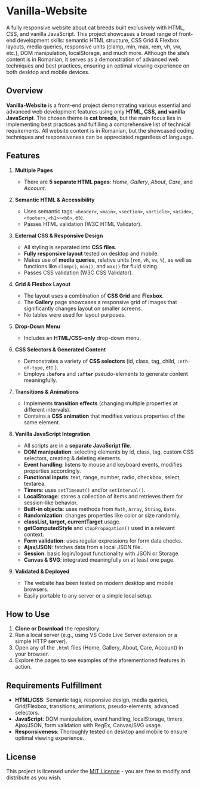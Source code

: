 # Vanilla-Website
A fully responsive website about cat breeds built exclusively with HTML, CSS, and vanilla JavaScript. This project showcases a broad range of front-end development skills: semantic HTML structure, CSS Grid & Flexbox layouts, media queries, responsive units (clamp, min, max, rem, vh, vw, etc.), DOM manipulation, localStorage, and much more. Although the site’s content is in Romanian, it serves as a demonstration of advanced web techniques and best practices, ensuring an optimal viewing experience on both desktop and mobile devices.


## Overview
**Vanilla-Website** is a front-end project demonstrating various essential and advanced web development features using only **HTML, CSS, and vanilla JavaScript**. The chosen theme is **cat breeds**, but the main focus lies in implementing best practices and fulfilling a comprehensive list of technical requirements. All website content is in Romanian, but the showcased coding techniques and responsiveness can be appreciated regardless of language.

## Features
1. **Multiple Pages**  
   - There are **5 separate HTML pages**: *Home*, *Gallery*, *About*, *Care*, and *Account*.
   
2. **Semantic HTML & Accessibility**  
   - Uses semantic tags: `<header>`, `<main>`, `<section>`, `<article>`, `<aside>`, `<footer>`, `<h1>`–`<h6>`, etc.  
   - Passes HTML validation (W3C HTML Validator).

3. **External CSS & Responsive Design**  
   - All styling is separated into **CSS files**.  
   - **Fully responsive layout** tested on desktop and mobile.  
   - Makes use of **media queries**, relative units (`rem`, `vh`, `vw`, `%`), as well as functions like `clamp()`, `min()`, and `max()` for fluid sizing.  
   - Passes CSS validation (W3C CSS Validator).

4. **Grid & Flexbox Layout**  
   - The layout uses a combination of **CSS Grid** and **Flexbox**.  
   - The **Gallery** page showcases a responsive grid of images that significantly changes layout on smaller screens.  
   - No tables were used for layout purposes.

5. **Drop-Down Menu**  
   - Includes an **HTML/CSS-only** drop-down menu.

6. **CSS Selectors & Generated Content**  
   - Demonstrates a variety of **CSS selectors** (id, class, tag, child, `:nth-of-type`, etc.).  
   - Employs **`:before`** and **`:after`** pseudo-elements to generate content meaningfully.

7. **Transitions & Animations**  
   - Implements **transition effects** (changing multiple properties at different intervals).  
   - Contains a **CSS animation** that modifies various properties of the same element.

8. **Vanilla JavaScript Integration**  
   - All scripts are in a **separate JavaScript file**.  
   - **DOM manipulation**: selecting elements by id, class, tag, custom CSS selectors, creating & deleting elements.  
   - **Event handling**: listens to mouse and keyboard events, modifies properties accordingly.  
   - **Functional inputs**: text, range, number, radio, checkbox, select, textarea.  
   - **Timers**: uses `setTimeout()` and/or `setInterval()`.  
   - **LocalStorage**: stores a collection of items and retrieves them for session-like behavior.  
   - **Built-in objects**: uses methods from `Math`, `Array`, `String`, `Date`.  
   - **Randomization**: changes properties like color or size randomly.  
   - **classList, target, currentTarget** usage.  
   - **getComputedStyle** and `stopPropagation()` used in a relevant context.  
   - **Form validation**: uses regular expressions for form data checks.  
   - **Ajax/JSON**: fetches data from a local JSON file.  
   - **Session**: basic login/logout functionality with JSON or Storage.  
   - **Canvas & SVG**: integrated meaningfully on at least one page.

9. **Validated & Deployed**  
   - The website has been tested on modern desktop and mobile browsers.  
   - Easily portable to any server or a simple local setup.

## How to Use
1. **Clone or Download** the repository.  
2. Run a local server (e.g., using VS Code Live Server extension or a simple HTTP server).  
3. Open any of the `.html` files (Home, Gallery, About, Care, Account) in your browser.  
4. Explore the pages to see examples of the aforementioned features in action.

## Requirements Fulfillment
- **HTML/CSS**: Semantic tags, responsive design, media queries, Grid/Flexbox, transitions, animations, pseudo-elements, advanced selectors.  
- **JavaScript**: DOM manipulation, event handling, localStorage, timers, Ajax/JSON, form validation with RegEx, Canvas/SVG usage.  
- **Responsiveness**: Thoroughly tested on desktop and mobile to ensure optimal viewing experience.

## License
This project is licensed under the [MIT License](LICENSE) - you are free to modify and distribute as you wish.
